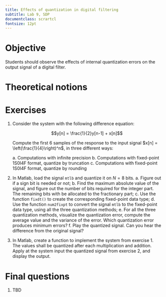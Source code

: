```yaml
---
title: Effects of quantization in digital filtering
subtitle: Lab 9, SDP
documentclass: scrartcl
fontsize: 12pt
---
```


# Objective

Students should observe the effects of internal quantization errors on the
output signal of a digital filter.

# Theoretical notions


# Exercises

1. Consider the system with the following difference equation:

	$$y[n] = \frac{1}{2}y[n-1] + x[n]$$

	Compute the first 6 samples of the response to the input signal 
	$x[n] = \left(\frac{1}{4}\right)^n$, in three different ways:
	
	a. Computations with infinite precision
	b. Computations with fixed-point 1S0I4F format, quantize by truncation
	c. Computations with fixed-point 1S0I4F format, quantize by rounding
    
1. In Matlab, load the signal `mtlb` and quantize it on $N=8$ bits.
    a. Figure out if a sign bit is needed or not;
	b. Find the maximum absolute value of the signal, and figure out 
	the number of bits required for the integer part. 
	The remaining bits with be allocated to the fractionary part;
	c. Use the function `fixdt()` to create the corresponding fixed-point data type;
	d. Use the function `num2fixpt` to convert the signal `mtlb` to the
	fixed-point data type, using all the three quantization methods;
	e. For all the three quantization methods, visualize the quantization error,
	compute the average value and the variance of the error. 
	Which quantization error produces minimum errors?
	f. Play the quantized signal. Can you hear the difference from the
	original signal?
	
2. In Matlab, create a function to implement the system from
exercise 1. The values shall be quantized after each multiplication 
and addition. Apply at the system input the quantized signal from
exercise 2, and display the output.

# Final questions

1. TBD
